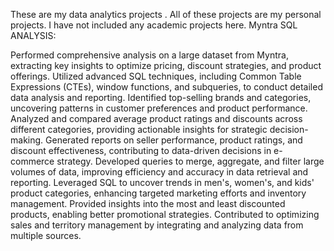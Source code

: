 These are my data analytics projects . All of these projects are my personal projects. I have not included any academic projects here. 
Myntra SQL ANALYSIS:

Performed comprehensive analysis on a large dataset from Myntra, extracting key insights to optimize pricing, discount strategies, and product offerings.
Utilized advanced SQL techniques, including Common Table Expressions (CTEs), window functions, and subqueries, to conduct detailed data analysis and reporting.
Identified top-selling brands and categories, uncovering patterns in customer preferences and product performance.
Analyzed and compared average product ratings and discounts across different categories, providing actionable insights for strategic decision-making.
Generated reports on seller performance, product ratings, and discount effectiveness, contributing to data-driven decisions in e-commerce strategy.
Developed queries to merge, aggregate, and filter large volumes of data, improving efficiency and accuracy in data retrieval and reporting.
Leveraged SQL to uncover trends in men's, women's, and kids' product categories, enhancing targeted marketing efforts and inventory management.
Provided insights into the most and least discounted products, enabling better promotional strategies.
Contributed to optimizing sales and territory management by integrating and analyzing data from multiple sources.



